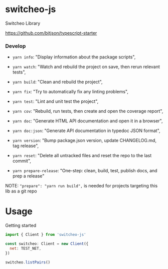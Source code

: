 # switcheo-js

Switcheo Library

https://github.com/bitjson/typescript-starter

### Develop
- `yarn info`: "Display information about the package scripts",
- `yarn watch`: "Watch and rebuild the project on save, then rerun relevant tests",
- `yarn build`: "Clean and rebuild the project",

- `yarn fix`: "Try to automatically fix any linting problems",
- `yarn test`: "Lint and unit test the project",
- `yarn cov`: "Rebuild, run tests, then create and open the coverage report",
- `yarn doc`: "Generate HTML API documentation and open it in a browser",
- `yarn doc:json`: "Generate API documentation in typedoc JSON format",
- `yarn version`: "Bump package.json version, update CHANGELOG.md, tag release",
- `yarn reset`: "Delete all untracked files and reset the repo to the last commit",
- `yarn prepare-release`: "One-step: clean, build, test, publish docs, and prep a release"


NOTE: `"prepare": "yarn run build",` is needed for projects targeting this lib as a git repo

# Usage

Getting started
```js
import { Client } from 'switcheo-js'

const switcheo: Client = new Client({
  net: TEST_NET,
})

switcheo.listPairs()
```
